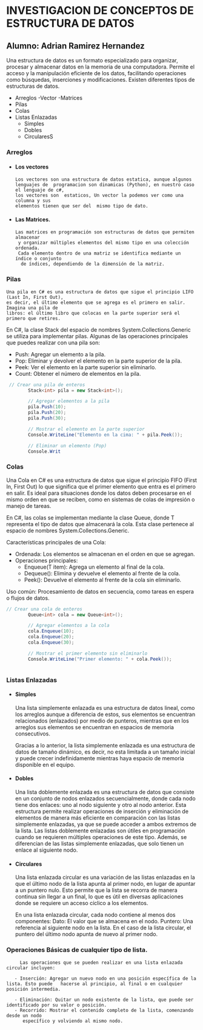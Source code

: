 
# INVESTIGACION DE CONCEPTOS DE ESTRUCTURA DE DATOS
## Alumno: Adrian Ramirez Hernandez

Una estructura de datos es un formato especializado para organizar, procesar y almacenar datos  en la memoria de una computadora. Permite el acceso y la manipulación eficiente de los datos, facilitando operaciones como búsquedas, inserciones y modificaciones. Existen diferentes tipos de estructuras de datos.
 
- Arreglos
   -Vector
   -Matrices
- Pilas
- Colas
- Listas Enlazadas  
   - Simples
   - Dobles
   - CircularesS

### Arreglos
- #### Los vectores
      Los vectores son una estructura de datos estatica, aunque algunos 
      lenguajes de  programacion son dinamicas (Python), en nuestro caso el lenguaje de c#,
      los vectores son  estaticos, Un vector la podemos ver como una columna y sus 
      elementos tienen que ser del  mismo tipo de dato.

- #### Las Matrices.
      Las matrices en programación son estructuras de datos que permiten almacenar
       y organizar múltiples elementos del mismo tipo en una colección ordenada.
       Cada elemento dentro de una matriz se identifica mediante un índice o conjunto
        de índices, dependiendo de la dimensión de la matriz.
### Pilas
    Una pila en C# es una estructura de datos que sigue el principio LIFO (Last In, First Out), 
    es decir, el último elemento que se agrega es el primero en salir. Imagina una pila de 
    libros: el último libro que colocas en la parte superior será el primero que retires.

   En C#, la clase Stack<T> del espacio de nombres System.Collections.Generic se utiliza para
   implementar pilas. Algunas de las operaciones principales que puedes realizar con una pila 
   son:

   - Push: Agregar un elemento a la pila.
   - Pop: Eliminar y devolver el elemento en la parte superior de la pila.
   - Peek: Ver el elemento en la parte superior sin eliminarlo.
   - Count: Obtener el número de elementos en la pila.
``` C#
 // Crear una pila de enteros
        Stack<int> pila = new Stack<int>();

        // Agregar elementos a la pila
        pila.Push(10);
        pila.Push(20);
        pila.Push(30);

        // Mostrar el elemento en la parte superior
        Console.WriteLine("Elemento en la cima: " + pila.Peek());

        // Eliminar un elemento (Pop)
        Console.Writ
```


### Colas
   Una Cola en C# es una estructura de datos que sigue el principio FIFO (First In, First Out)
   lo que significa que el primer elemento que entra es el primero en salir. Es ideal para
    situaciones donde los datos deben procesarse en el mismo orden en que se reciben, como en
     sistemas de colas de impresión o manejo de tareas.

   En C#, las colas se implementan mediante la clase Queue<T>, donde T representa el tipo de
   datos que almacenará la cola. Esta clase pertenece al espacio de nombres
    System.Collections.Generic.

   Características principales de una Cola:
   - Ordenada: Los elementos se almacenan en el orden en que se agregan.
   - Operaciones principales:
       - Enqueue(T item): Agrega un elemento al final de la cola.
       - Dequeue(): Elimina y devuelve el elemento al frente de la cola.
       - Peek(): Devuelve el elemento al frente de la cola sin eliminarlo.

Uso común: Procesamiento de datos en secuencia, como tareas en espera o flujos de datos.
```C#
// Crear una cola de enteros
        Queue<int> cola = new Queue<int>();

        // Agregar elementos a la cola
        cola.Enqueue(10);
        cola.Enqueue(20);
        cola.Enqueue(30);

        // Mostrar el primer elemento sin eliminarlo
        Console.WriteLine("Primer elemento: " + cola.Peek());



```


### Listas Enlazadas
  - #### Simples
      Una lista simplemente enlazada es una estructura de datos lineal, como los arreglos
      aunque a diferencia de estos, sus elementos se encuentran relacionados (enlazados) por
      medio de punteros, mientras que en los arreglos sus elementos se encuentran en espacios
      de memoria consecutivos.

      Gracias a lo anterior, la lista simplemente enlazada es una estructura de datos de tamaño
      dinámico, es decir, no esta limitada a un tamaño inicial y puede crecer indefinidamente
      mientras haya espacio de memoria disponible en el equipo.
  - #### Dobles
      Una lista doblemente enlazada es una estructura de datos que consiste en un conjunto de 
      nodos enlazados secuencialmente, donde cada nodo tiene dos enlaces: uno al nodo siguiente 
      y otro al nodo anterior. Esta estructura permite realizar operaciones de inserción y 
      eliminación de elementos de manera más eficiente en comparación con las listas simplemente 
      enlazadas, ya que se puede acceder a ambos extremos de la lista. Las listas doblemente 
      enlazadas son útiles en programación cuando se requieren múltiples operaciones de este 
      tipo. Además, se diferencian de las listas simplemente enlazadas, que solo tienen un 
      enlace al siguiente nodo.

  - #### Circulares
      Una lista enlazada circular es una variación de las listas enlazadas en la que el último 
      nodo de la lista apunta al primer nodo, en lugar de apuntar a un puntero nulo. Esto 
      permite que la lista se recorra de manera continua sin llegar a un final, lo que es útil 
      en diversas aplicaciones donde se requiere un acceso cíclico a los elementos.
      
      En una lista enlazada circular, cada nodo contiene al menos dos componentes:
      Dato: El valor que se almacena en el nodo.
      Puntero: Una referencia al siguiente nodo en la lista. En el caso de la lista circular, el puntero del último nodo apunta de nuevo al primer nodo. 


  ### Operaciones Básicas de cualquier tipo de lista.
         Las operaciones que se pueden realizar en una lista enlazada circular incluyen:

       - Inserción: Agregar un nuevo nodo en una posición específica de la lista. Esto puede   hacerse al principio, al final o en cualquier posición intermedia.
  
       - Eliminación: Quitar un nodo existente de la lista, que puede ser identificado por su valor o posición.
       - Recorrido: Mostrar el contenido completo de la lista, comenzando desde un nodo
          específico y volviendo al mismo nodo. 
  
 
